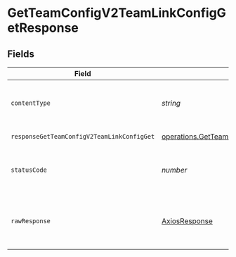 # GetTeamConfigV2TeamLinkConfigGetResponse


## Fields

| Field                                                                                                                                                                                             | Type                                                                                                                                                                                              | Required                                                                                                                                                                                          | Description                                                                                                                                                                                       |
| ------------------------------------------------------------------------------------------------------------------------------------------------------------------------------------------------- | ------------------------------------------------------------------------------------------------------------------------------------------------------------------------------------------------- | ------------------------------------------------------------------------------------------------------------------------------------------------------------------------------------------------- | ------------------------------------------------------------------------------------------------------------------------------------------------------------------------------------------------- |
| `contentType`                                                                                                                                                                                     | *string*                                                                                                                                                                                          | :heavy_check_mark:                                                                                                                                                                                | HTTP response content type for this operation                                                                                                                                                     |
| `responseGetTeamConfigV2TeamLinkConfigGet`                                                                                                                                                        | [operations.GetTeamConfigV2TeamLinkConfigGetResponseGetTeamConfigV2TeamLinkConfigGet](../../../sdk/models/operations/getteamconfigv2teamlinkconfiggetresponsegetteamconfigv2teamlinkconfigget.md) | :heavy_minus_sign:                                                                                                                                                                                | Successful Response                                                                                                                                                                               |
| `statusCode`                                                                                                                                                                                      | *number*                                                                                                                                                                                          | :heavy_check_mark:                                                                                                                                                                                | HTTP response status code for this operation                                                                                                                                                      |
| `rawResponse`                                                                                                                                                                                     | [AxiosResponse](https://axios-http.com/docs/res_schema)                                                                                                                                           | :heavy_minus_sign:                                                                                                                                                                                | Raw HTTP response; suitable for custom response parsing                                                                                                                                           |